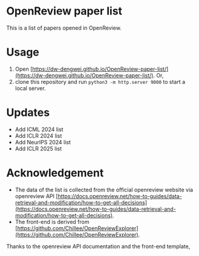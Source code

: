 # OpenReview paper list
This is a list of papers opened in OpenReview.

# Usage
1. Open [https://dw-dengwei.github.io/OpenReview-paper-list/](https://dw-dengwei.github.io/OpenReview-paper-list/). Or,
2. clone this repository and run `python3 -m http.server 9000` to start a local server.

# Updates
- Add ICML 2024 list
- Add ICLR 2024 list
- Add NeurIPS 2024 list
- Add ICLR 2025 list

# Acknowledgement
- The data of the list is collected from the official openreview website via openreview API [https://docs.openreview.net/how-to-guides/data-retrieval-and-modification/how-to-get-all-decisions](https://docs.openreview.net/how-to-guides/data-retrieval-and-modification/how-to-get-all-decisions).
- The front-end is derived from [https://github.com/Chillee/OpenReviewExplorer](https://github.com/Chillee/OpenReviewExplorer).

Thanks to the openreview API documentation and the front-end template,
